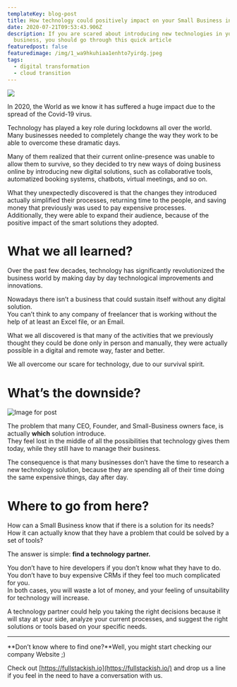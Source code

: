 ```yaml
---
templateKey: blog-post
title: How technology could positively impact on your Small Business in 2020
date: 2020-07-21T09:53:43.906Z
description: If you are scared about introducing new technologies in your
  business, you should go through this quick article
featuredpost: false
featuredimage: /img/1_wa9hkuhiaa1enhto7yirdg.jpeg
tags:
  - digital transformation
  - cloud transition
---
```

![](/img/1_wa9hkuhiaa1enhto7yirdg.jpeg)

In 2020, the World as we know it has suffered a huge impact due to the spread of the Covid-19 virus.

Technology has played a key role during lockdowns all over the world.\
Many businesses needed to completely change the way they work to be able to overcome these dramatic days.

Many of them realized that their current online-presence was unable to allow them to survive, so they decided to try new ways of doing business online by introducing new digital solutions, such as collaborative tools, automatized booking systems, chatbots, virtual meetings, and so on.

What they unexpectedly discovered is that the changes they introduced actually simplified their processes, returning time to the people, and saving money that previously was used to pay expensive processes.\
Additionally, they were able to expand their audience, because of the positive impact of the smart solutions they adopted.

# What we all learned?

Over the past few decades, technology has significantly revolutionized the business world by making day by day technological improvements and innovations.

Nowadays there isn’t a business that could sustain itself without any digital solution.\
You can’t think to any company of freelancer that is working without the help of at least an Excel file, or an Email.

What we all discovered is that many of the activities that we previously thought they could be done only in person and manually, they were actually possible in a digital and remote way, faster and better.

We all overcome our scare for technology, due to our survival spirit.

# What’s the downside?

![Image for post](https://miro.medium.com/max/473/1*zolK8B6IshaYC0Y-0g2rHg.jpeg)

The problem that many CEO, Founder, and Small-Business owners face, is actually **which** solution introduce.\
They feel lost in the middle of all the possibilities that technology gives them today, while they still have to manage their business.

The consequence is that many businesses don’t have the time to research a new technology solution, because they are spending all of their time doing the same expensive things, day after day.

# Where to go from here?

How can a Small Business know that if there is a solution for its needs?\
How it can actually know that they have a problem that could be solved by a set of tools?

The answer is simple: **find a technology partner.**

You don’t have to hire developers if you don’t know what they have to do.\
You don’t have to buy expensive CRMs if they feel too much complicated for you.\
In both cases, you will waste a lot of money, and your feeling of unsuitability for technology will increase.

A technology partner could help you taking the right decisions because it will stay at your side, analyze your current processes, and suggest the right solutions or tools based on your specific needs.

- - -

**Don’t know where to find one?**Well, you might start checking our company Website ;)

Check out [https://fullstackish.io](https://fullstackish.io/) and drop us a line if you feel in the need to have a conversation with us.